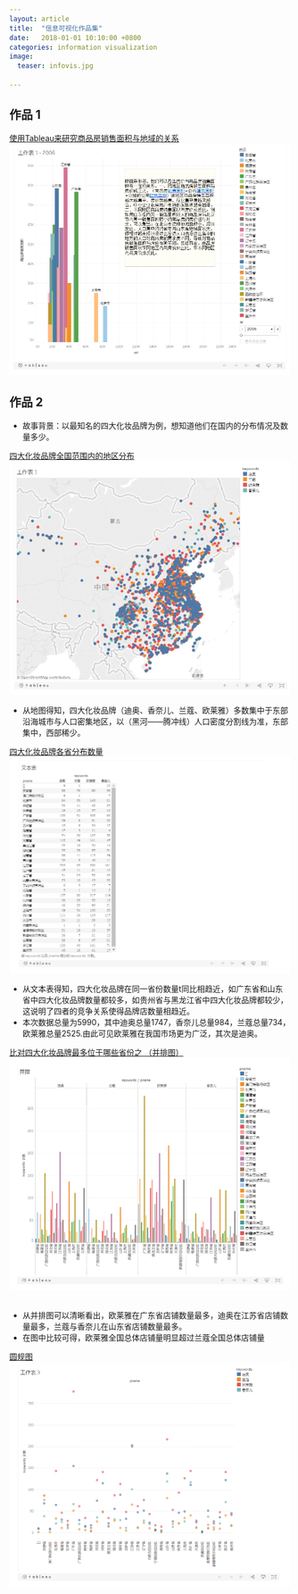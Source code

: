 ```yaml
---
layout: article
title:  "信息可视化作品集"
date:   2018-01-01 10:10:00 +0800
categories: information visualization
image:
  teaser: infovis.jpg

---
```




## 作品 1


<a href="https://public.tableau.com/profile/.1200#!/vizhome/2_2002/1_2">使用Tableau来研究商品房销售面积与地域的关系</a>
<img src="/images/t.png"  alt="tableau" />
        
        
        
## 作品 2 

- 故事背景：以最知名的四大化妆品牌为例，想知道他们在国内的分布情况及数量多少。

<a href="https://public.tableau.com/profile/.52448294#!/vizhome/maps_83/1_2?publish=yes">四大化妆品牌全国范围内的地区分布</a>
<img src="/images/maps1.png"  alt="tableau" />

- 从地图得知，四大化妆品牌（迪奥、香奈儿、兰蔻、欧莱雅）多数集中于东部沿海城市与人口密集地区，以（黑河——腾冲线）人口密度分割线为准，东部集中，西部稀少。

        
                
                
<a href="https://public.tableau.com/profile/.52448294#!/vizhome/maps_83/2_1">四大化妆品牌各省分布数量</a>
<img src="/images/text1.png"  alt="tableau" />

- 从文本表得知，四大化妆品牌在同一省份数量t同比相趋近，如广东省和山东省中四大化妆品牌数量都较多，如贵州省与黑龙江省中四大化妆品牌都较少，这说明了四者的竞争关系使得品牌店数量相趋近。
- 本次数据总量为5990，其中迪奥总量1747，香奈儿总量984，兰蔻总量734，欧莱雅总量2525.由此可见欧莱雅在我国市场更为广泛，其次是迪奥。
         
                
                
<a href="https://public.tableau.com/profile/.52448294#!/vizhome/maps_83/3_1">比对四大化妆品牌最多位于哪些省份之  （并排图）</a>
<img src="/images/coub.png"  alt="tableau" />
           
- 从并排图可以清晰看出，欧莱雅在广东省店铺数量最多，迪奥在江苏省店铺数量最多，兰蔻与香奈儿在山东省店铺数量最多。
- 在图中比较可得，欧莱雅全国总体店铺量明显超过兰蔻全国总体店铺量     
     
          
<a href="https://public.tableau.com/profile/.52448294#!/vizhome/maps_83/4?publish=yes">圆规图</a>
<img src="/images/bubble.png"  alt="tableau" />


